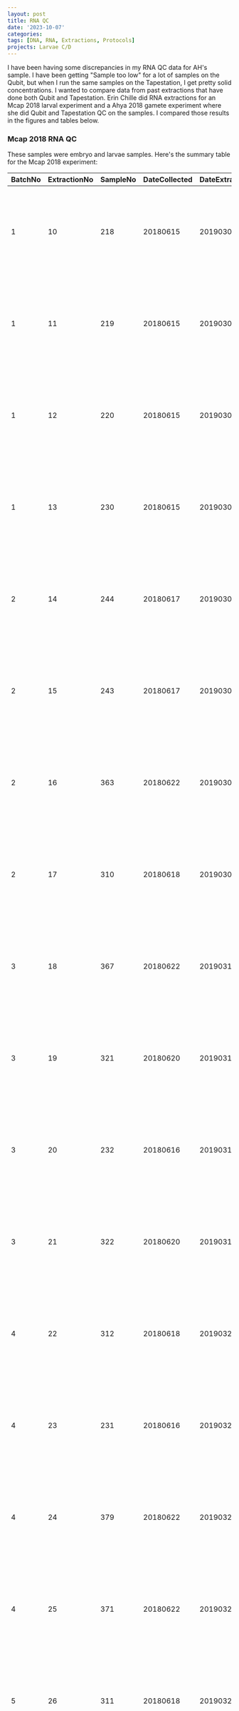 ```yaml
---
layout: post
title: RNA QC
date: '2023-10-07'
categories:
tags: [DNA, RNA, Extractions, Protocols]
projects: Larvae C/D 
---
```


I have been having some discrepancies in my RNA QC data for AH's sample. I have been getting "Sample too low" for a lot of samples on the Qubit, but when I run the same samples on the Tapestation, I get pretty solid concentrations. I wanted to compare data from past extractions that have done both Qubit and Tapestation. Erin Chille did RNA extractions for an Mcap 2018 larval experiment and a Ahya 2018 gamete experiment where she did Qubit and Tapestation QC on the samples. I compared those results in the figures and tables below. 

### Mcap 2018 RNA QC 

These samples were embryo and larvae samples. Here's the summary table for the Mcap 2018 experiment: 

| BatchNo | ExtractionNo | SampleNo | DateCollected | DateExtracted | Quantity_uL | Extractor   | Qubit_RNA   | TS_RNA      | Link                                                                                                                                                                                                       | Notes                                                                           |
| ------- | ------------ | -------- | ------------- | ------------- | ----------- | ----------- | ----------- | ----------- | ---------------------------------------------------------------------------------------------------------------------------------------------------------------------------------------------------------- | ------------------------------------------------------------------------------- |
| 1       | 10           | 218      | 20180615      | 20190301      | 300         | Erin        | 99.9        | 45.4        | [https://echille.github.io/E.-Chille-Open-Lab-Notebook/Montipora-Larvae-DNA-RNA-Extraction-Results/](https://echille.github.io/E.-Chille-Open-Lab-Notebook/Montipora-Larvae-DNA-RNA-Extraction-Results/)   |                                                                                 |
| 1       | 11           | 219      | 20180615      | 20190301      | 300         | Erin        | 138         | 85.3        | [https://echille.github.io/E.-Chille-Open-Lab-Notebook/Montipora-Larvae-DNA-RNA-Extraction-Results/](https://echille.github.io/E.-Chille-Open-Lab-Notebook/Montipora-Larvae-DNA-RNA-Extraction-Results/)   |                                                                                 |
| 1       | 12           | 220      | 20180615      | 20190301      | 300         | Erin        | 77.7        | 60.2        | [https://echille.github.io/E.-Chille-Open-Lab-Notebook/Montipora-Larvae-DNA-RNA-Extraction-Results/](https://echille.github.io/E.-Chille-Open-Lab-Notebook/Montipora-Larvae-DNA-RNA-Extraction-Results/)   |                                                                                 |
| 1       | 13           | 230      | 20180615      | 20190301      | 300         | Erin        | 93.6        | 53.6        | [https://echille.github.io/E.-Chille-Open-Lab-Notebook/Montipora-Larvae-DNA-RNA-Extraction-Results/](https://echille.github.io/E.-Chille-Open-Lab-Notebook/Montipora-Larvae-DNA-RNA-Extraction-Results/)   |                                                                                 |
| 2       | 14           | 244      | 20180617      | 20190303      | 300         | Erin        | 109.5       | 58.7        | [https://echille.github.io/E.-Chille-Open-Lab-Notebook/Montipora-Larvae-DNA-RNA-Extraction-Batch-2/](https://echille.github.io/E.-Chille-Open-Lab-Notebook/Montipora-Larvae-DNA-RNA-Extraction-Batch-2/)   |                                                                                 |
| 2       | 15           | 243      | 20180617      | 20190303      | 300         | Erin        | 105         | 80.9        | [https://echille.github.io/E.-Chille-Open-Lab-Notebook/Montipora-Larvae-DNA-RNA-Extraction-Batch-2/](https://echille.github.io/E.-Chille-Open-Lab-Notebook/Montipora-Larvae-DNA-RNA-Extraction-Batch-2/)   |                                                                                 |
| 2       | 16           | 363      | 20180622      | 20190303      | 300         | Erin        | 243         | 84.5        | [https://echille.github.io/E.-Chille-Open-Lab-Notebook/Montipora-Larvae-DNA-RNA-Extraction-Batch-2/](https://echille.github.io/E.-Chille-Open-Lab-Notebook/Montipora-Larvae-DNA-RNA-Extraction-Batch-2/)   | Got an initial TS concentration of 4.11; reran and got TA concentration of 84.5 |
| 2       | 17           | 310      | 20180618      | 20190303      | 300         | Erin        | 85.7        | 101         | [https://echille.github.io/E.-Chille-Open-Lab-Notebook/Montipora-Larvae-DNA-RNA-Extraction-Batch-2/](https://echille.github.io/E.-Chille-Open-Lab-Notebook/Montipora-Larvae-DNA-RNA-Extraction-Batch-2/)   |                                                                                 |
| 3       | 18           | 367      | 20180622      | 20190318      |             | Erin        | 30.3        | 20.3        | [https://echille.github.io/E.-Chille-Open-Lab-Notebook/Montipora-Larvae-DNA-RNA-Extraction-Batch-3/](https://echille.github.io/E.-Chille-Open-Lab-Notebook/Montipora-Larvae-DNA-RNA-Extraction-Batch-3/)   |                                                                                 |
| 3       | 19           | 321      | 20180620      | 20190318      | 300         | Erin        | 73.5        | 49.3        | [https://echille.github.io/E.-Chille-Open-Lab-Notebook/Montipora-Larvae-DNA-RNA-Extraction-Batch-3/](https://echille.github.io/E.-Chille-Open-Lab-Notebook/Montipora-Larvae-DNA-RNA-Extraction-Batch-3/)   |                                                                                 |
| 3       | 20           | 232      | 20180616      | 20190318      | 300         | Erin        | 43.3        | 36.7        | [https://echille.github.io/E.-Chille-Open-Lab-Notebook/Montipora-Larvae-DNA-RNA-Extraction-Batch-3/](https://echille.github.io/E.-Chille-Open-Lab-Notebook/Montipora-Larvae-DNA-RNA-Extraction-Batch-3/)   |                                                                                 |
| 3       | 21           | 322      | 20180620      | 20190318      | 300         | Erin        | 74.9        | 40.8        | [https://echille.github.io/E.-Chille-Open-Lab-Notebook/Montipora-Larvae-DNA-RNA-Extraction-Batch-3/](https://echille.github.io/E.-Chille-Open-Lab-Notebook/Montipora-Larvae-DNA-RNA-Extraction-Batch-3/)   |                                                                                 |
| 4       | 22           | 312      | 20180618      | 20190322      | 300         | Erin        | 81          | 80.3        | [https://echille.github.io/E.-Chille-Open-Lab-Notebook/Montipora-Larvae-DNA-RNA-Extraction-Batch-4/](https://echille.github.io/E.-Chille-Open-Lab-Notebook/Montipora-Larvae-DNA-RNA-Extraction-Batch-4/)   |                                                                                 |
| 4       | 23           | 231      | 20180616      | 20190322      | 300         | Erin        | 82.9        | 78.2        | [https://echille.github.io/E.-Chille-Open-Lab-Notebook/Montipora-Larvae-DNA-RNA-Extraction-Batch-4/](https://echille.github.io/E.-Chille-Open-Lab-Notebook/Montipora-Larvae-DNA-RNA-Extraction-Batch-4/)   |                                                                                 |
| 4       | 24           | 379      | 20180622      | 20190322      |             | Erin        | 83.9        | 72.4        | [https://echille.github.io/E.-Chille-Open-Lab-Notebook/Montipora-Larvae-DNA-RNA-Extraction-Batch-4/](https://echille.github.io/E.-Chille-Open-Lab-Notebook/Montipora-Larvae-DNA-RNA-Extraction-Batch-4/)   |                                                                                 |
| 4       | 25           | 371      | 20180622      | 20190322      |             | Erin        | 59.4        | 54          | [https://echille.github.io/E.-Chille-Open-Lab-Notebook/Montipora-Larvae-DNA-RNA-Extraction-Batch-4/](https://echille.github.io/E.-Chille-Open-Lab-Notebook/Montipora-Larvae-DNA-RNA-Extraction-Batch-4/)   |                                                                                 |
| 5       | 26           | 311      | 20180618      | 20190329      | 300         | Erin        | 129         | 98.4        | [https://echille.github.io/E.-Chille-Open-Lab-Notebook/Montipora-Larvae-DNA-RNA-Extraction-Batch-5/](https://echille.github.io/E.-Chille-Open-Lab-Notebook/Montipora-Larvae-DNA-RNA-Extraction-Batch-5/)   |                                                                                 |
| 5       | 27           | 375      | 20180622      | 20190329      |             | Erin        | 52.5        | 54.5        | [https://echille.github.io/E.-Chille-Open-Lab-Notebook/Montipora-Larvae-DNA-RNA-Extraction-Batch-5/](https://echille.github.io/E.-Chille-Open-Lab-Notebook/Montipora-Larvae-DNA-RNA-Extraction-Batch-5/)   |                                                                                 |
| 5       | 28           | 359      | 20180622      | 20190329      |             | Erin        | 131.5       | 107         | [https://echille.github.io/E.-Chille-Open-Lab-Notebook/Montipora-Larvae-DNA-RNA-Extraction-Batch-5/](https://echille.github.io/E.-Chille-Open-Lab-Notebook/Montipora-Larvae-DNA-RNA-Extraction-Batch-5/)   |                                                                                 |
| 5       | 29           | 323      | 20180620      | 20190329      | 300         | Erin        | 91.9        | 88.6        | [https://echille.github.io/E.-Chille-Open-Lab-Notebook/Montipora-Larvae-DNA-RNA-Extraction-Batch-5/](https://echille.github.io/E.-Chille-Open-Lab-Notebook/Montipora-Larvae-DNA-RNA-Extraction-Batch-5/)   |                                                                                 |
| 5       | 30           | 242      | 20180617      | 20190329      | 300         | Erin        | 144.5       | 110         | [https://echille.github.io/E.-Chille-Open-Lab-Notebook/Montipora-Larvae-DNA-RNA-Extraction-Batch-5/](https://echille.github.io/E.-Chille-Open-Lab-Notebook/Montipora-Larvae-DNA-RNA-Extraction-Batch-5/)   |                                                                                 |
| 6       | 31           | 360      | 20180622      | 20190412      |             | Erin        | NA          | NA          | [https://echille.github.io/E.-Chille-Open-Lab-Notebook/Montipora-Larvae-DNA-RNA-Extraction-Batch-6/](https://echille.github.io/E.-Chille-Open-Lab-Notebook/Montipora-Larvae-DNA-RNA-Extraction-Batch-6/)   | Qubit too low; No associated TS value                                           |
| 6       | 32           | 364      | 20180622      | 20190412      |             | Erin        | NA          | NA          | [https://echille.github.io/E.-Chille-Open-Lab-Notebook/Montipora-Larvae-DNA-RNA-Extraction-Batch-6/](https://echille.github.io/E.-Chille-Open-Lab-Notebook/Montipora-Larvae-DNA-RNA-Extraction-Batch-6/)   | Qubit too low; No associated TS value                                           |
| 6       | 33           | 372      | 20180622      | 20190412      |             | Erin        | NA          | NA          | [https://echille.github.io/E.-Chille-Open-Lab-Notebook/Montipora-Larvae-DNA-RNA-Extraction-Batch-6/](https://echille.github.io/E.-Chille-Open-Lab-Notebook/Montipora-Larvae-DNA-RNA-Extraction-Batch-6/)   | Qubit too low; No associated TS value                                           |
| 7       | 34           | 361      | 20180622      | 20190425      |             | Erin        | 68.7        | 79.2        | [https://echille.github.io/E.-Chille-Open-Lab-Notebook/Montipora-Larvae-DNA-RNA-Extraction-Batch-7/](https://echille.github.io/E.-Chille-Open-Lab-Notebook/Montipora-Larvae-DNA-RNA-Extraction-Batch-7/)   |                                                                                 |
| 7       | 35           | 365      | 20180622      | 20190425      |             | Erin        | 99.8        | 57.4        | [https://echille.github.io/E.-Chille-Open-Lab-Notebook/Montipora-Larvae-DNA-RNA-Extraction-Batch-7/](https://echille.github.io/E.-Chille-Open-Lab-Notebook/Montipora-Larvae-DNA-RNA-Extraction-Batch-7/)   |                                                                                 |
| 7       | 36           | 373      | 20180622      | 20190425      |             | Erin        | 35.5        | 14.9        | [https://echille.github.io/E.-Chille-Open-Lab-Notebook/Montipora-Larvae-DNA-RNA-Extraction-Batch-7/](https://echille.github.io/E.-Chille-Open-Lab-Notebook/Montipora-Larvae-DNA-RNA-Extraction-Batch-7/)   |                                                                                 |
| 8       | 37           | 156      | 20180613      | 20190426      | 300         | Erin        | 266         | 221         | [https://echille.github.io/E.-Chille-Open-Lab-Notebook/Montipora-Larvae-DNA-RNA-Extraction-Batch-8/](https://echille.github.io/E.-Chille-Open-Lab-Notebook/Montipora-Larvae-DNA-RNA-Extraction-Batch-8/)   |                                                                                 |
| 8       | 38           | 182      | 20180614      | 20190426      | 300         | Erin        | 109.5       | 94.3        | [https://echille.github.io/E.-Chille-Open-Lab-Notebook/Montipora-Larvae-DNA-RNA-Extraction-Batch-8/](https://echille.github.io/E.-Chille-Open-Lab-Notebook/Montipora-Larvae-DNA-RNA-Extraction-Batch-8/)   |                                                                                 |
| 8       | 39           | 165      | 20180614      | 20190426      | 300         | Erin        | 179         | 103         | [https://echille.github.io/E.-Chille-Open-Lab-Notebook/Montipora-Larvae-DNA-RNA-Extraction-Batch-8/](https://echille.github.io/E.-Chille-Open-Lab-Notebook/Montipora-Larvae-DNA-RNA-Extraction-Batch-8/)   |                                                                                 |
| 8       | 40           | 164      | 20180614      | 20190426      | 300         | Erin        | 129         | 118         | [https://echille.github.io/E.-Chille-Open-Lab-Notebook/Montipora-Larvae-DNA-RNA-Extraction-Batch-8/](https://echille.github.io/E.-Chille-Open-Lab-Notebook/Montipora-Larvae-DNA-RNA-Extraction-Batch-8/)   |                                                                                 |
| 8       | 41           | 130      | 20180613      | 20190426      | 300         | Erin        | 306         | 295         | [https://echille.github.io/E.-Chille-Open-Lab-Notebook/Montipora-Larvae-DNA-RNA-Extraction-Batch-8/](https://echille.github.io/E.-Chille-Open-Lab-Notebook/Montipora-Larvae-DNA-RNA-Extraction-Batch-8/)   |                                                                                 |
| 8       | 42           | 154      | 20180613      | 20190426      | 300         | Erin        | 53.2        | 99.6        | [https://echille.github.io/E.-Chille-Open-Lab-Notebook/Montipora-Larvae-DNA-RNA-Extraction-Batch-8/](https://echille.github.io/E.-Chille-Open-Lab-Notebook/Montipora-Larvae-DNA-RNA-Extraction-Batch-8/)   | Hard to see the TS concentration number in the image                            |
| 8       | 43           | 181      | 20180614      | 20190426      | 300         | Erin        | 138         | 121         | [https://echille.github.io/E.-Chille-Open-Lab-Notebook/Montipora-Larvae-DNA-RNA-Extraction-Batch-8/](https://echille.github.io/E.-Chille-Open-Lab-Notebook/Montipora-Larvae-DNA-RNA-Extraction-Batch-8/)   |                                                                                 |
| 8       | 44           | 163      | 20180614      | 20190426      | 300         | Erin        | 140         | 120         | [https://echille.github.io/E.-Chille-Open-Lab-Notebook/Montipora-Larvae-DNA-RNA-Extraction-Batch-8/](https://echille.github.io/E.-Chille-Open-Lab-Notebook/Montipora-Larvae-DNA-RNA-Extraction-Batch-8/)   |                                                                                 |
| 9       | 45           | 133      | 20180613      | 20190429      | 300         | Erin        | 79.9        | 71.8        | [https://echille.github.io/E.-Chille-Open-Lab-Notebook/Montipora-Larvae-DNA-RNA-Extraction-Batch-9/](https://echille.github.io/E.-Chille-Open-Lab-Notebook/Montipora-Larvae-DNA-RNA-Extraction-Batch-9/)   |                                                                                 |
| 9       | 46           | 153      | 20180613      | 20190429      | 300         | Erin        | 47.2        | 62.5        | [https://echille.github.io/E.-Chille-Open-Lab-Notebook/Montipora-Larvae-DNA-RNA-Extraction-Batch-9/](https://echille.github.io/E.-Chille-Open-Lab-Notebook/Montipora-Larvae-DNA-RNA-Extraction-Batch-9/)   |                                                                                 |
| 9       | 47           | 155      | 20180613      | 20190429      | 300         | Erin        | 216         | 201         | [https://echille.github.io/E.-Chille-Open-Lab-Notebook/Montipora-Larvae-DNA-RNA-Extraction-Batch-9/](https://echille.github.io/E.-Chille-Open-Lab-Notebook/Montipora-Larvae-DNA-RNA-Extraction-Batch-9/)   |                                                                                 |
| 9       | 48           | 158      | 20180613      | 20190429      | 300         | Erin        | 129         | 86          | [https://echille.github.io/E.-Chille-Open-Lab-Notebook/Montipora-Larvae-DNA-RNA-Extraction-Batch-9/](https://echille.github.io/E.-Chille-Open-Lab-Notebook/Montipora-Larvae-DNA-RNA-Extraction-Batch-9/)   |                                                                                 |
| 9       | 49           | 160      | 20180613      | 20190429      | 300         | Erin        | 45.4        | 35.2        | [https://echille.github.io/E.-Chille-Open-Lab-Notebook/Montipora-Larvae-DNA-RNA-Extraction-Batch-9/](https://echille.github.io/E.-Chille-Open-Lab-Notebook/Montipora-Larvae-DNA-RNA-Extraction-Batch-9/)   |                                                                                 |
| 9       | 50           | 166      | 20180614      | 20190429      | 300         | Erin        | 79          | 99.9        | [https://echille.github.io/E.-Chille-Open-Lab-Notebook/Montipora-Larvae-DNA-RNA-Extraction-Batch-9/](https://echille.github.io/E.-Chille-Open-Lab-Notebook/Montipora-Larvae-DNA-RNA-Extraction-Batch-9/)   |                                                                                 |
| 9       | 51           | 169      | 20180614      | 20190429      | 300         | Erin        | 34.6        | 37.6        | [https://echille.github.io/E.-Chille-Open-Lab-Notebook/Montipora-Larvae-DNA-RNA-Extraction-Batch-9/](https://echille.github.io/E.-Chille-Open-Lab-Notebook/Montipora-Larvae-DNA-RNA-Extraction-Batch-9/)   |                                                                                 |
| 10      | 52           | 127      | 20180613      | 20190506      | 300         | Erin        | 32.9        | 38          | [https://echille.github.io/E.-Chille-Open-Lab-Notebook/Montipora-Larvae-DNA-RNA-Extraction-Batch-10/](https://echille.github.io/E.-Chille-Open-Lab-Notebook/Montipora-Larvae-DNA-RNA-Extraction-Batch-10/) |                                                                                 |
| 10      | 53           | 129      | 20180613      | 20190506      | 300         | Erin        | 38.5        | 30.4        | [https://echille.github.io/E.-Chille-Open-Lab-Notebook/Montipora-Larvae-DNA-RNA-Extraction-Batch-10/](https://echille.github.io/E.-Chille-Open-Lab-Notebook/Montipora-Larvae-DNA-RNA-Extraction-Batch-10/) |                                                                                 |
| 10      | 54           | 132      | 20180613      | 20190506      | 300         | Erin        | 20.2        | 19.7        | [https://echille.github.io/E.-Chille-Open-Lab-Notebook/Montipora-Larvae-DNA-RNA-Extraction-Batch-10/](https://echille.github.io/E.-Chille-Open-Lab-Notebook/Montipora-Larvae-DNA-RNA-Extraction-Batch-10/) |                                                                                 |
| 10      | 55           | 162      | 20180614      | 20190506      | 300         | Erin        | 47.1        | NA          | [https://echille.github.io/E.-Chille-Open-Lab-Notebook/Montipora-Larvae-DNA-RNA-Extraction-Batch-10/](https://echille.github.io/E.-Chille-Open-Lab-Notebook/Montipora-Larvae-DNA-RNA-Extraction-Batch-10/) | No associated TS value                                                          |
| 10      | 56           | 167      | 20180614      | 20190506      | 300         | Erin        | 28.9        | 28.3        | [https://echille.github.io/E.-Chille-Open-Lab-Notebook/Montipora-Larvae-DNA-RNA-Extraction-Batch-10/](https://echille.github.io/E.-Chille-Open-Lab-Notebook/Montipora-Larvae-DNA-RNA-Extraction-Batch-10/) |                                                                                 |
| 10      | 57           | 168      | 20180614      | 20190506      | 300         | Erin        | 23.6        | 14.3        | [https://echille.github.io/E.-Chille-Open-Lab-Notebook/Montipora-Larvae-DNA-RNA-Extraction-Batch-10/](https://echille.github.io/E.-Chille-Open-Lab-Notebook/Montipora-Larvae-DNA-RNA-Extraction-Batch-10/) |                                                                                 |
| 10      | 58           | 179      | 20180614      | 20190506      | 300         | Erin        | 28.3        | 24.7        | [https://echille.github.io/E.-Chille-Open-Lab-Notebook/Montipora-Larvae-DNA-RNA-Extraction-Batch-10/](https://echille.github.io/E.-Chille-Open-Lab-Notebook/Montipora-Larvae-DNA-RNA-Extraction-Batch-10/) |                                                                                 |
| 10      | 59           | 185      | 20180614      | 20190506      | 300         | Erin        | 36.6        | 31.6        | [https://echille.github.io/E.-Chille-Open-Lab-Notebook/Montipora-Larvae-DNA-RNA-Extraction-Batch-10/](https://echille.github.io/E.-Chille-Open-Lab-Notebook/Montipora-Larvae-DNA-RNA-Extraction-Batch-10/) |                                                                                 |
| 11      | 60           | 128      | 20180613      | 20190507      | 300         | Erin & Emma | 158         | 232         | [https://echille.github.io/E.-Chille-Open-Lab-Notebook/Montipora-Larvae-DNA-RNA-Extraction-Batch-11/](https://echille.github.io/E.-Chille-Open-Lab-Notebook/Montipora-Larvae-DNA-RNA-Extraction-Batch-11/) |                                                                                 |
| 11      | 61           | 131      | 20180613      | 20190507      | 300         | Erin & Emma | 131.5       | 117         | [https://echille.github.io/E.-Chille-Open-Lab-Notebook/Montipora-Larvae-DNA-RNA-Extraction-Batch-11/](https://echille.github.io/E.-Chille-Open-Lab-Notebook/Montipora-Larvae-DNA-RNA-Extraction-Batch-11/) |                                                                                 |
| 11      | 62           | 134      | 20180613      | 20190507      | 300         | Erin & Emma | 118         | 109         | [https://echille.github.io/E.-Chille-Open-Lab-Notebook/Montipora-Larvae-DNA-RNA-Extraction-Batch-11/](https://echille.github.io/E.-Chille-Open-Lab-Notebook/Montipora-Larvae-DNA-RNA-Extraction-Batch-11/) |                                                                                 |
| 11      | 63           | 157      | 20180613      | 20190507      | 300         | Erin & Emma | 76.1        | 69.7        | [https://echille.github.io/E.-Chille-Open-Lab-Notebook/Montipora-Larvae-DNA-RNA-Extraction-Batch-11/](https://echille.github.io/E.-Chille-Open-Lab-Notebook/Montipora-Larvae-DNA-RNA-Extraction-Batch-11/) |                                                                                 |
| 11      | 64           | 159      | 20180613      | 20190507      | 300         | Erin & Emma | 212         | 197         | [https://echille.github.io/E.-Chille-Open-Lab-Notebook/Montipora-Larvae-DNA-RNA-Extraction-Batch-11/](https://echille.github.io/E.-Chille-Open-Lab-Notebook/Montipora-Larvae-DNA-RNA-Extraction-Batch-11/) |                                                                                 |
| 11      | 65           | 180      | 20180614      | 20190507      | 300         | Erin & Emma | 105         | 103         | [https://echille.github.io/E.-Chille-Open-Lab-Notebook/Montipora-Larvae-DNA-RNA-Extraction-Batch-11/](https://echille.github.io/E.-Chille-Open-Lab-Notebook/Montipora-Larvae-DNA-RNA-Extraction-Batch-11/) |                                                                                 |
| 12      | 66           | 183      | 20180614      | 20190517      | 300         | Erin        | 52          | 36          | [https://echille.github.io/E.-Chille-Open-Lab-Notebook/Montipora-Larvae-DNA-RNA-Extraction-Batch-12/](https://echille.github.io/E.-Chille-Open-Lab-Notebook/Montipora-Larvae-DNA-RNA-Extraction-Batch-12/) |                                                                                 |
| 12      | 67           | 184      | 20180614      | 20190517      | 300         | Erin        | 77.3        | 48.3        | [https://echille.github.io/E.-Chille-Open-Lab-Notebook/Montipora-Larvae-DNA-RNA-Extraction-Batch-12/](https://echille.github.io/E.-Chille-Open-Lab-Notebook/Montipora-Larvae-DNA-RNA-Extraction-Batch-12/) |                                                                                 |
| 12      | 68           | 186      | 20180614      | 20190517      | 300         | Erin        | 118         | 76.9        | [https://echille.github.io/E.-Chille-Open-Lab-Notebook/Montipora-Larvae-DNA-RNA-Extraction-Batch-12/](https://echille.github.io/E.-Chille-Open-Lab-Notebook/Montipora-Larvae-DNA-RNA-Extraction-Batch-12/) |                                                                                 |
| 12      | 69           | 215      | 20180614      | 20190517      | 300         | Erin        | 192         | 89.1        | [https://echille.github.io/E.-Chille-Open-Lab-Notebook/Montipora-Larvae-DNA-RNA-Extraction-Batch-12/](https://echille.github.io/E.-Chille-Open-Lab-Notebook/Montipora-Larvae-DNA-RNA-Extraction-Batch-12/) |                                                                                 |
| 12      | 70           | 212      | 20180614      | 20190517      | 300         | Erin        | 74          | 41.7        | [https://echille.github.io/E.-Chille-Open-Lab-Notebook/Montipora-Larvae-DNA-RNA-Extraction-Batch-12/](https://echille.github.io/E.-Chille-Open-Lab-Notebook/Montipora-Larvae-DNA-RNA-Extraction-Batch-12/) |                                                                                 |
| 12      | 71           | 121      | 20180615      | 20190517      | 300         | Erin        | 55.3        | 27.8        | [https://echille.github.io/E.-Chille-Open-Lab-Notebook/Montipora-Larvae-DNA-RNA-Extraction-Batch-12/](https://echille.github.io/E.-Chille-Open-Lab-Notebook/Montipora-Larvae-DNA-RNA-Extraction-Batch-12/) |                                                                                 |
| 12      | 72           | 221      | 20180613      | 20190517      | 300         | Erin        | 43.5        | 23          | [https://echille.github.io/E.-Chille-Open-Lab-Notebook/Montipora-Larvae-DNA-RNA-Extraction-Batch-12/](https://echille.github.io/E.-Chille-Open-Lab-Notebook/Montipora-Larvae-DNA-RNA-Extraction-Batch-12/) |                                                                                 |
|         |              |          |               |               |             |             |             |             |                                                                                                                                                                                                            |                                                                                 |
|         |              |          |               |               |             | Min         | 20.2        | 14.3        |                                                                                                                                                                                                            |                                                                                 |
|         |              |          |               |               |             | Max         | 306         | 295         |                                                                                                                                                                                                            |                                                                                 |
|         |              |          |               |               |             | Mean        | 97.59333333 | 80.25423729 |                                                                                                                                                                                                            |                                                                                 |
|         |              |          |               |               |             | Median      | 81.95       | 72.4        |                                                                                                                                                                                                            |                                                                                 |
|         |              |          |               |               |             | SD          | 61.89514333 | 55.84537249 |                                                                                                                                                                                                            |

Here's the chart plotting the TS RNA concetrations on the y-axis and Qubit RNA concetrations on the x-axis: 

![](https://raw.githubusercontent.com/JillAshey/JillAshey_Putnam_Lab_Notebook/master/images/Mcap2018_RNA_QC.png)

R-squared value is 0.735. 

### Ahya 2018 RNA QC 

These samples were either egg or sperm samples. Here's the summary table for the Ahya 2018 experiment: 

| BatchNo | ExtractionNo | SampleNo | DateCollected | DateExtracted | Quantity_uL | Extractor   | Content | Qubit_RNA   | TS_RNA      | Link                                                                                                                                                                                                   | Notes                        |
| ------- | ------------ | -------- | ------------- | ------------- | ----------- | ----------- | ------- | ----------- | ----------- | ------------------------------------------------------------------------------------------------------------------------------------------------------------------------------------------------------ | ---------------------------- |
| 1       | 1            | 796      | 20180411      | 20190524      | 100         | Erin        | Eggs    | 44.7        | 52.4        | [https://echille.github.io/E.-Chille-Open-Lab-Notebook/Acropora-Larvae-DNA-RNA-Extraction-Batch-1/](https://echille.github.io/E.-Chille-Open-Lab-Notebook/Acropora-Larvae-DNA-RNA-Extraction-Batch-1/) |                              |
| 1       | 2            | 161      | 20180211      | 20190524      | 100         | Erin        | Sperm   | NA          | NA          | [https://echille.github.io/E.-Chille-Open-Lab-Notebook/Acropora-Larvae-DNA-RNA-Extraction-Batch-1/](https://echille.github.io/E.-Chille-Open-Lab-Notebook/Acropora-Larvae-DNA-RNA-Extraction-Batch-1/) |                              |
| 1       | 3            | 227      | 20180211      | 20190524      | 100         | Erin        | Eggs    | 179         | 157         | [https://echille.github.io/E.-Chille-Open-Lab-Notebook/Acropora-Larvae-DNA-RNA-Extraction-Batch-1/](https://echille.github.io/E.-Chille-Open-Lab-Notebook/Acropora-Larvae-DNA-RNA-Extraction-Batch-1/) |                              |
| 1       | 4            | 203      | 20180211      | 20190524      | 100         | Erin        | Eggs    | 64.3        | 53.9        | [https://echille.github.io/E.-Chille-Open-Lab-Notebook/Acropora-Larvae-DNA-RNA-Extraction-Batch-1/](https://echille.github.io/E.-Chille-Open-Lab-Notebook/Acropora-Larvae-DNA-RNA-Extraction-Batch-1/) |                              |
| 1       | 5            | 13       | 20180111      | 20190524      | 100         | Erin        | Sperm   | NA          | NA          | [https://echille.github.io/E.-Chille-Open-Lab-Notebook/Acropora-Larvae-DNA-RNA-Extraction-Batch-1/](https://echille.github.io/E.-Chille-Open-Lab-Notebook/Acropora-Larvae-DNA-RNA-Extraction-Batch-1/) |                              |
| 1       | 6            | 179      | 20180211      | 20190524      | 100         | Erin        | Eggs    | 26.4        | 25.3        | [https://echille.github.io/E.-Chille-Open-Lab-Notebook/Acropora-Larvae-DNA-RNA-Extraction-Batch-1/](https://echille.github.io/E.-Chille-Open-Lab-Notebook/Acropora-Larvae-DNA-RNA-Extraction-Batch-1/) |                              |
| 1       | 7            | 191      | 20180211      | 20190524      | 100         | Erin        | Eggs    | 74          | 54.6        | [https://echille.github.io/E.-Chille-Open-Lab-Notebook/Acropora-Larvae-DNA-RNA-Extraction-Batch-1/](https://echille.github.io/E.-Chille-Open-Lab-Notebook/Acropora-Larvae-DNA-RNA-Extraction-Batch-1/) |                              |
| 1       | 8            | 197      | 20180211      | 20190524      | 100         | Erin        | Sperm   | NA          | NA          | [https://echille.github.io/E.-Chille-Open-Lab-Notebook/Acropora-Larvae-DNA-RNA-Extraction-Batch-1/](https://echille.github.io/E.-Chille-Open-Lab-Notebook/Acropora-Larvae-DNA-RNA-Extraction-Batch-1/) |                              |
| 1       | 9            | 778      | 20180411      | 20190524      | 100         | Erin        | Sperm   | NA          | NA          | [https://echille.github.io/E.-Chille-Open-Lab-Notebook/Acropora-Larvae-DNA-RNA-Extraction-Batch-1/](https://echille.github.io/E.-Chille-Open-Lab-Notebook/Acropora-Larvae-DNA-RNA-Extraction-Batch-1/) |                              |
| 1       | 10           | 209      | 20180211      | 20190524      | 100         | Erin        | Sperm   | NA          | NA          | [https://echille.github.io/E.-Chille-Open-Lab-Notebook/Acropora-Larvae-DNA-RNA-Extraction-Batch-1/](https://echille.github.io/E.-Chille-Open-Lab-Notebook/Acropora-Larvae-DNA-RNA-Extraction-Batch-1/) |                              |
| 2       | 11           | 784      | 20180411      | 20190528      | 100         | Erin & Emma | Eggs    | 96.6        | 76.9        | [https://echille.github.io/E.-Chille-Open-Lab-Notebook/Acropora-Larvae-DNA-RNA-Extraction-Batch-2/](https://echille.github.io/E.-Chille-Open-Lab-Notebook/Acropora-Larvae-DNA-RNA-Extraction-Batch-2/) |                              |
| 2       | 12           | 215      | 20180211      | 20190528      | 100         | Erin & Emma | Eggs    | 101         | 86.6        | [https://echille.github.io/E.-Chille-Open-Lab-Notebook/Acropora-Larvae-DNA-RNA-Extraction-Batch-2/](https://echille.github.io/E.-Chille-Open-Lab-Notebook/Acropora-Larvae-DNA-RNA-Extraction-Batch-2/) |                              |
| 2       | 13           | 760      | 20180411      | 20190528      | 100         | Erin & Emma | Eggs    | 109         | 88.4        | [https://echille.github.io/E.-Chille-Open-Lab-Notebook/Acropora-Larvae-DNA-RNA-Extraction-Batch-2/](https://echille.github.io/E.-Chille-Open-Lab-Notebook/Acropora-Larvae-DNA-RNA-Extraction-Batch-2/) |                              |
| 2       | 14           | 790      | 20180411      | 20190528      | 100         | Erin & Emma | Sperm   | 10.2        | 24.4        | [https://echille.github.io/E.-Chille-Open-Lab-Notebook/Acropora-Larvae-DNA-RNA-Extraction-Batch-2/](https://echille.github.io/E.-Chille-Open-Lab-Notebook/Acropora-Larvae-DNA-RNA-Extraction-Batch-2/) |                              |
| 2       | 15           | 19       | 20180111      | 20190528      | 100         | Erin & Emma | Eggs    | 153         | 113         | [https://echille.github.io/E.-Chille-Open-Lab-Notebook/Acropora-Larvae-DNA-RNA-Extraction-Batch-2/](https://echille.github.io/E.-Chille-Open-Lab-Notebook/Acropora-Larvae-DNA-RNA-Extraction-Batch-2/) |                              |
| 2       | 16           | 185      | 20180211      | 20190528      | 100         | Erin & Emma | Sperm   | NA          | 38.8        | [https://echille.github.io/E.-Chille-Open-Lab-Notebook/Acropora-Larvae-DNA-RNA-Extraction-Batch-2/](https://echille.github.io/E.-Chille-Open-Lab-Notebook/Acropora-Larvae-DNA-RNA-Extraction-Batch-2/) | No Qubit value, but TS value |
| 2       | 17           | 173      | 20180211      | 20190528      | 100         | Erin & Emma | Sperm   | NA          | 18          | [https://echille.github.io/E.-Chille-Open-Lab-Notebook/Acropora-Larvae-DNA-RNA-Extraction-Batch-2/](https://echille.github.io/E.-Chille-Open-Lab-Notebook/Acropora-Larvae-DNA-RNA-Extraction-Batch-2/) | No Qubit value, but TS value |
| 2       | 18           | 754      | 20180411      | 20190528      | 100         | Erin & Emma | Sperm   | 11          | 36.1        | [https://echille.github.io/E.-Chille-Open-Lab-Notebook/Acropora-Larvae-DNA-RNA-Extraction-Batch-2/](https://echille.github.io/E.-Chille-Open-Lab-Notebook/Acropora-Larvae-DNA-RNA-Extraction-Batch-2/) |                              |
| 2       | 19           | 167      | 20180211      | 20190528      | 100         | Erin & Emma | Eggs    | 121         | 84.2        | [https://echille.github.io/E.-Chille-Open-Lab-Notebook/Acropora-Larvae-DNA-RNA-Extraction-Batch-2/](https://echille.github.io/E.-Chille-Open-Lab-Notebook/Acropora-Larvae-DNA-RNA-Extraction-Batch-2/) |                              |
| 2       | 20           | 221      | 20180211      | 20190528      | 100         | Erin & Emma | Sperm   | 12.1        | NA          | [https://echille.github.io/E.-Chille-Open-Lab-Notebook/Acropora-Larvae-DNA-RNA-Extraction-Batch-2/](https://echille.github.io/E.-Chille-Open-Lab-Notebook/Acropora-Larvae-DNA-RNA-Extraction-Batch-2/) | No associated TS value       |
| 3       | 21           | 14       | NA            | 20190820      | 100         | Erin        | Sperm   | NA          | NA          | [https://echille.github.io/E.-Chille-Open-Lab-Notebook/Acropora-Larvae-DNA-RNA-Extraction-Batch-3/](https://echille.github.io/E.-Chille-Open-Lab-Notebook/Acropora-Larvae-DNA-RNA-Extraction-Batch-3/) |                              |
| 3       | 22           | 755      | NA            | 20190820      | 100         | Erin        | Sperm   | 34.4        | 76.5        | [https://echille.github.io/E.-Chille-Open-Lab-Notebook/Acropora-Larvae-DNA-RNA-Extraction-Batch-3/](https://echille.github.io/E.-Chille-Open-Lab-Notebook/Acropora-Larvae-DNA-RNA-Extraction-Batch-3/) |                              |
|         |              |          |               |               |             |             |         |             |             |                                                                                                                                                                                                        |                              |
|         |              |          |               |               |             |             | Min     | 10.2        | 18          |                                                                                                                                                                                                        |                              |
|         |              |          |               |               |             |             | Max     | 179         | 157         |                                                                                                                                                                                                        |                              |
|         |              |          |               |               |             |             | Mean    | 74.05       | 65.74       |                                                                                                                                                                                                        |                              |
|         |              |          |               |               |             |             | Median  | 69.15       | 54.6        |                                                                                                                                                                                                        |                              |
|         |              |          |               |               |             |             | SD      | 54.48872502 | 37.57053937 |                                                                                                                                                                                                        |

Here's the chart plotting the TS RNA concetrations on the y-axis and Qubit RNA concetrations on the x-axis: 

![](https://raw.githubusercontent.com/JillAshey/JillAshey_Putnam_Lab_Notebook/master/images/Ahya2018_RNA_QC.png)

R-squared value is 0.856. 

